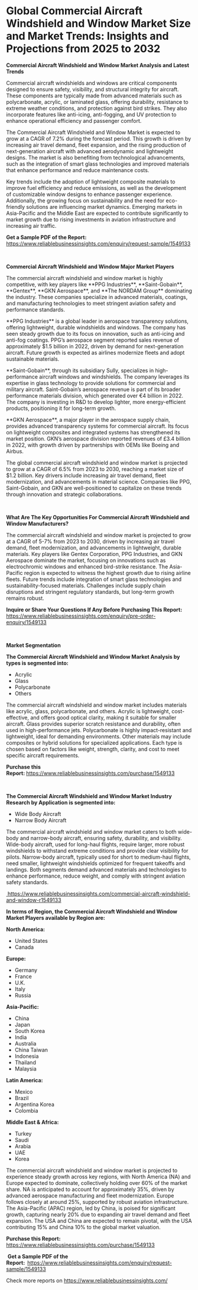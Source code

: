 <p><h1>Global Commercial Aircraft Windshield and Window Market Size and Market Trends: Insights and Projections from 2025 to 2032</h1></p><p><strong>Commercial Aircraft Windshield and Window Market Analysis and Latest Trends</strong></p>
<p><p>Commercial aircraft windshields and windows are critical components designed to ensure safety, visibility, and structural integrity for aircraft. These components are typically made from advanced materials such as polycarbonate, acrylic, or laminated glass, offering durability, resistance to extreme weather conditions, and protection against bird strikes. They also incorporate features like anti-icing, anti-fogging, and UV protection to enhance operational efficiency and passenger comfort.</p><p>The Commercial Aircraft Windshield and Window Market is expected to grow at a CAGR of 7.2% during the forecast period. This growth is driven by increasing air travel demand, fleet expansion, and the rising production of next-generation aircraft with advanced aerodynamic and lightweight designs. The market is also benefiting from technological advancements, such as the integration of smart glass technologies and improved materials that enhance performance and reduce maintenance costs.</p><p>Key trends include the adoption of lightweight composite materials to improve fuel efficiency and reduce emissions, as well as the development of customizable window designs to enhance passenger experience. Additionally, the growing focus on sustainability and the need for eco-friendly solutions are influencing market dynamics. Emerging markets in Asia-Pacific and the Middle East are expected to contribute significantly to market growth due to rising investments in aviation infrastructure and increasing air traffic.</p></p>
<p><strong>Get a Sample PDF of the Report:&nbsp;</strong> <a href="https://www.reliablebusinessinsights.com/enquiry/request-sample/1549133?utm_campaign=1847&utm_medium=2&utm_source=Github&utm_content=ia&utm_term=29012025&utm_id=commercial-aircraft-windshield-and-window">https://www.reliablebusinessinsights.com/enquiry/request-sample/1549133</a></p>
<p>&nbsp;</p>
<p><strong>Commercial Aircraft Windshield and Window Major Market Players</strong></p>
<p><p>The commercial aircraft windshield and window market is highly competitive, with key players like **PPG Industries**, **Saint-Gobain**, **Gentex**, **GKN Aerospace**, and **The NORDAM Group** dominating the industry. These companies specialize in advanced materials, coatings, and manufacturing technologies to meet stringent aviation safety and performance standards.</p><p>**PPG Industries** is a global leader in aerospace transparency solutions, offering lightweight, durable windshields and windows. The company has seen steady growth due to its focus on innovation, such as anti-icing and anti-fog coatings. PPG’s aerospace segment reported sales revenue of approximately $1.5 billion in 2022, driven by demand for next-generation aircraft. Future growth is expected as airlines modernize fleets and adopt sustainable materials.</p><p>**Saint-Gobain**, through its subsidiary Sully, specializes in high-performance aircraft windows and windshields. The company leverages its expertise in glass technology to provide solutions for commercial and military aircraft. Saint-Gobain’s aerospace revenue is part of its broader performance materials division, which generated over €4 billion in 2022. The company is investing in R&D to develop lighter, more energy-efficient products, positioning it for long-term growth.</p><p>**GKN Aerospace**, a major player in the aerospace supply chain, provides advanced transparency systems for commercial aircraft. Its focus on lightweight composites and integrated systems has strengthened its market position. GKN’s aerospace division reported revenues of £3.4 billion in 2022, with growth driven by partnerships with OEMs like Boeing and Airbus.</p><p>The global commercial aircraft windshield and window market is projected to grow at a CAGR of 6.5% from 2023 to 2030, reaching a market size of $1.2 billion. Key drivers include increasing air travel demand, fleet modernization, and advancements in material science. Companies like PPG, Saint-Gobain, and GKN are well-positioned to capitalize on these trends through innovation and strategic collaborations.</p></p>
<p>&nbsp;</p>
<p><strong>What Are The Key Opportunities For Commercial Aircraft Windshield and Window Manufacturers?</strong></p>
<p><p>The commercial aircraft windshield and window market is projected to grow at a CAGR of 5-7% from 2023 to 2030, driven by increasing air travel demand, fleet modernization, and advancements in lightweight, durable materials. Key players like Gentex Corporation, PPG Industries, and GKN Aerospace dominate the market, focusing on innovations such as electrochromic windows and enhanced bird-strike resistance. The Asia-Pacific region is expected to witness the highest growth due to rising airline fleets. Future trends include integration of smart glass technologies and sustainability-focused materials. Challenges include supply chain disruptions and stringent regulatory standards, but long-term growth remains robust.</p></p>
<p><strong>Inquire or Share Your Questions If Any Before Purchasing This Report:</strong> <a href="https://www.reliablebusinessinsights.com/enquiry/pre-order-enquiry/1549133?utm_campaign=1847&utm_medium=2&utm_source=Github&utm_content=ia&utm_term=29012025&utm_id=commercial-aircraft-windshield-and-window">https://www.reliablebusinessinsights.com/enquiry/pre-order-enquiry/1549133</a></p>
<p>&nbsp;</p>
<p><strong>Market Segmentation</strong></p>
<p><strong>The Commercial Aircraft Windshield and Window Market Analysis by types is segmented into:</strong></p>
<p><ul><li>Acrylic</li><li>Glass</li><li>Polycarbonate</li><li>Others</li></ul></p>
<p><p>The commercial aircraft windshield and window market includes materials like acrylic, glass, polycarbonate, and others. Acrylic is lightweight, cost-effective, and offers good optical clarity, making it suitable for smaller aircraft. Glass provides superior scratch resistance and durability, often used in high-performance jets. Polycarbonate is highly impact-resistant and lightweight, ideal for demanding environments. Other materials may include composites or hybrid solutions for specialized applications. Each type is chosen based on factors like weight, strength, clarity, and cost to meet specific aircraft requirements.</p></p>
<p><strong>Purchase this Report:&nbsp;</strong><a href="https://www.reliablebusinessinsights.com/purchase/1549133?utm_campaign=1847&utm_medium=2&utm_source=Github&utm_content=ia&utm_term=29012025&utm_id=commercial-aircraft-windshield-and-window">https://www.reliablebusinessinsights.com/purchase/1549133</a></p>
<p>&nbsp;</p>
<p><strong>The Commercial Aircraft Windshield and Window Market Industry Research by Application is segmented into:</strong></p>
<p><ul><li>Wide Body Aircraft</li><li>Narrow Body Aircraft</li></ul></p>
<p><p>The commercial aircraft windshield and window market caters to both wide-body and narrow-body aircraft, ensuring safety, durability, and visibility. Wide-body aircraft, used for long-haul flights, require larger, more robust windshields to withstand extreme conditions and provide clear visibility for pilots. Narrow-body aircraft, typically used for short to medium-haul flights, need smaller, lightweight windshields optimized for frequent takeoffs and landings. Both segments demand advanced materials and technologies to enhance performance, reduce weight, and comply with stringent aviation safety standards.</p></p>
<p><a href="https://www.reliablebusinessinsights.com/commercial-aircraft-windshield-and-window-r1549133?utm_campaign=1847&utm_medium=2&utm_source=Github&utm_content=ia&utm_term=29012025&utm_id=commercial-aircraft-windshield-and-window">&nbsp;https://www.reliablebusinessinsights.com/commercial-aircraft-windshield-and-window-r1549133</a></p>
<p><strong>In terms of Region, the Commercial Aircraft Windshield and Window Market Players available by Region are:</strong></p>
<p>
    <p> <strong> North America: </strong>
        <ul>
            <li>United States</li>
            <li>Canada</li>
        </ul>
        </p> 
    <p> <strong> Europe: </strong>
        <ul>
            <li>Germany</li>
            <li>France</li>
            <li>U.K.</li>
            <li>Italy</li>
            <li>Russia</li>
        </ul>
        </p> 
    <p> <strong> Asia-Pacific: </strong>
        <ul>
            <li>China</li>
            <li>Japan</li>
            <li>South Korea</li>
            <li>India</li>
            <li>Australia</li>
            <li>China Taiwan</li>
            <li>Indonesia</li>
            <li>Thailand</li>
            <li>Malaysia</li>
        </ul>
        </p> 
    <p> <strong> Latin America: </strong>
        <ul>
            <li>Mexico</li>
            <li>Brazil</li>
            <li>Argentina Korea</li>
            <li>Colombia</li>
        </ul>
        </p> 
    <p> <strong> Middle East & Africa: </strong>
        <ul>
            <li>Turkey</li>
            <li>Saudi</li>
            <li>Arabia</li>
            <li>UAE</li>
            <li>Korea</li>
        </ul>
    </p>
    </p>
<p><p>The commercial aircraft windshield and window market is projected to experience steady growth across key regions, with North America (NA) and Europe expected to dominate, collectively holding over 60% of the market share. NA is anticipated to account for approximately 35%, driven by advanced aerospace manufacturing and fleet modernization. Europe follows closely at around 25%, supported by robust aviation infrastructure. The Asia-Pacific (APAC) region, led by China, is poised for significant growth, capturing nearly 20% due to expanding air travel demand and fleet expansion. The USA and China are expected to remain pivotal, with the USA contributing 15% and China 10% to the global market valuation.</p></p>
<p><strong>Purchase this Report: </strong><a href="https://www.reliablebusinessinsights.com/purchase/1549133?utm_campaign=1847&utm_medium=2&utm_source=Github&utm_content=ia&utm_term=29012025&utm_id=commercial-aircraft-windshield-and-window">https://www.reliablebusinessinsights.com/purchase/1549133</a></p>
<p>&nbsp;<strong>Get a Sample PDF of the Report:&nbsp;&nbsp;</strong><a href="https://www.reliablebusinessinsights.com/enquiry/request-sample/1549133?utm_campaign=1847&utm_medium=2&utm_source=Github&utm_content=ia&utm_term=29012025&utm_id=commercial-aircraft-windshield-and-window">https://www.reliablebusinessinsights.com/enquiry/request-sample/1549133</a></p>
<p><strong></strong></p>
<p>Check more reports on <a href="https://www.reliablebusinessinsights.com/?utm_campaign=1847&utm_medium=2&utm_source=Github&utm_content=ia&utm_term=29012025&utm_id=commercial-aircraft-windshield-and-window">https://www.reliablebusinessinsights.com/</a></p>